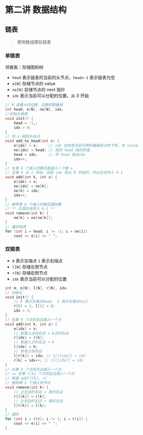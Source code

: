# 第二讲 数据结构

## 链表

> 使用数组模拟链表

### 单链表

邻接表：存储图和树

- `head` 表示链表的当前的头节点，`head=-1` 表示链表为空
- `e[N]` 存储节点的 value
- `ne[N]` 存储节点的 next 指针
- `idx` 表示当前可以分配的位置，从 0 开始

```C++
// N 是最大的边数，边数的数量级
int head, e[N], ne[N], idx;
//初始化链表
void init() {
    head = -1,;
    idx = 0;
}
// 将 x 插到头结点
void add_to_head(int x) {
    e[idx] = x;     // idx 存的是当前可用的最新的点的下标，存 value
    ne[idx] = head; // 指向 head 指向的值
    head = idx;     // 将 head 指向idx
    idx++;
}
// 在第 k 个插入的数后面插入一个数 x
// 注意 k 从 1 开始，但是 idx 是从 0 开始的，所以应该传入 k-1
void add(int k, int x) {
    e[idx] = x;
    ne[idx] = ne[k];
    ne[k] = idx;
    idx++;
}
// 删除第 k 个插入的数后面的数
// ** 注意应该传入 k-1 **
void remove(int k) {
    ne[k] = ne[ne[k]];
}
// 遍历链表
for (int i = head; i != -1; i = ne[i])
    cout << e[i] << " ";
```

### 双链表

- `0` 表示左端点 `1` 表示右端点
- `l[N]` 存储左侧节点
- `r[N]` 存储右侧节点
- `idx` 表示当前可以分配的位置

```C++
int m, e[N], l[N], r[N], idx;
// 初始化
void init() {
    // 0 表示左端点head， 1 表示右端点tail
    r[0] = 1, l[1] = 0;
    idx = 2;
}
// 在第 k 个点的右边插入一个点
void add(int k, int x) {
    e[idx] = x;
    // 新插入点的右边 = k点的右边
    r[idx] = r[k];
    // 新插入点的左边 = k
    l[idx] = k;
    // 修改之前的边
    l[r[k]] = idx; // l[r[idx]] = idx
    r[k] = idx++; // r[l[idx]] = idx
}
// 在第 k 个点的左边插入一个点
// == 在第 l[k] 个点的右边插入一个点
// 就是 add(l[k], x)
// 删除第 k 个插入的节点
void remove(int k) {
    // 让左边的右边 = 我的右边
    r[l[k]] = r[k];
    // 让右边的左边 = 我的左边
    l[r[k]] = l[k];
}
// 遍历
for (int i = r[0]; i != 1; i = r[i]) {
    cout << e[i] << " ";
}
```
